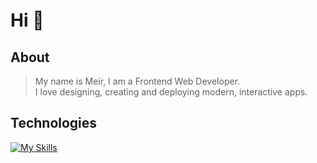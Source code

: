 # Hi 👋

## About
> My name is Meir, I am a Frontend Web Developer. <br>
> I love designing, creating and deploying modern, interactive apps.

## Technologies
[![My Skills](https://skillicons.dev/icons?i=js,html,css,react,materialui,figma,photoshop,bootstrap,tailwind,nextjs&theme=dark&perline=9)](https://skillicons.dev)
